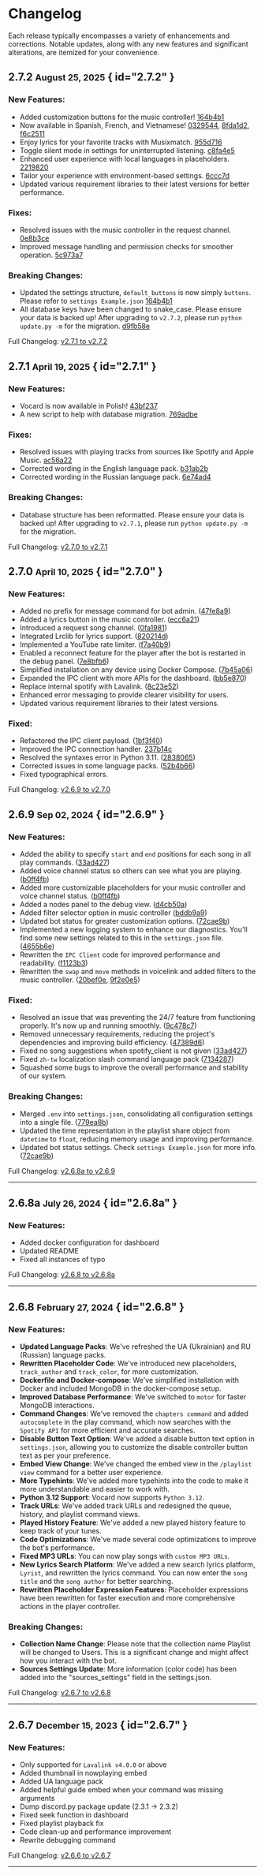 # Changelog

Each release typically encompasses a variety of enhancements and corrections. Notable updates, along with any new features and significant alterations, are itemized for your convenience.

## 2.7.2 <small>August 25, 2025</small> { id="2.7.2" }

### New Features:
- Added customization buttons for the music controller! [164b4b1]
- Now available in Spanish, French, and Vietnamese! [0329544], [8fda1d2], [f6c2511]
- Enjoy lyrics for your favorite tracks with Musixmatch. [955d716]
- Toggle silent mode in settings for uninterrupted listening. [c8fa4e5]
- Enhanced user experience with local languages in placeholders. [2219820]
- Tailor your experience with environment-based settings. [6ccc7d]
- Updated various requirement libraries to their latest versions for better performance.

### Fixes:
- Resolved issues with the music controller in the request channel. [0e8b3ce]
- Improved message handling and permission checks for smoother operation. [5c973a7]

### Breaking Changes:
-  Updated the settings structure, `default_buttons` is now simply `buttons`. Please refer to `settings Example.json` [164b4b1]
- All database keys have been changed to snake_case. Please ensure your data is backed up! After upgrading to `v2.7.2`, please run `python update.py -m` for the migration. [d9fb58e]

Full Changelog: [v2.7.1 to v2.7.2](https://github.com/ChocoMeow/Vocard/compare/v2.7.1...v2.7.2)

[164b4b1]: https://github.com/ChocoMeow/Vocard/commit/164b4b1
[0329544]: https://github.com/ChocoMeow/Vocard/commit/0329544
[8fda1d2]: https://github.com/ChocoMeow/Vocard/commit/8fda1d2
[f6c2511]: https://github.com/ChocoMeow/Vocard/commit/f6c2511
[955d716]: https://github.com/ChocoMeow/Vocard/commit/955d716
[c8fa4e5]: https://github.com/ChocoMeow/Vocard/commit/c8fa4e5
[2219820]: https://github.com/ChocoMeow/Vocard/commit/2219820
[6ccc7d]: https://github.com/ChocoMeow/Vocard/commit/6ccc7d
[0e8b3ce]: https://github.com/ChocoMeow/Vocard/commit/0e8b3ce
[5c973a7]: https://github.com/ChocoMeow/Vocard/commit/5c973a7
[d9fb58e]: https://github.com/ChocoMeow/Vocard/commit/d9fb58e

## 2.7.1 <small>April 19, 2025</small> { id="2.7.1" }

### New Features:
- Vocard is now available in Polish! [43bf237]
- A new script to help with database migration. [769adbe]

### Fixes:
- Resolved issues with playing tracks from sources like Spotify and Apple Music. [ac56a22]
- Corrected wording in the English language pack. [b31ab2b]
- Corrected wording in the Russian language pack. [6e74ad4]

### Breaking Changes:
- Database structure has been reformatted. Please ensure your data is backed up! After upgrading to `v2.7.1`, please run `python update.py -m` for the migration.

Full Changelog: [v2.7.0 to v2.7.1](https://github.com/ChocoMeow/Vocard/compare/v2.7.0...v2.7.1)

[43bf237]: https://github.com/ChocoMeow/Vocard/commit/43bf237
[769adbe]: https://github.com/ChocoMeow/Vocard/commit/769adbe
[ac56a22]: https://github.com/ChocoMeow/Vocard/commit/ac56a22
[b31ab2b]: https://github.com/ChocoMeow/Vocard/commit/b31ab2b
[6e74ad4]: https://github.com/ChocoMeow/Vocard/commit/6e74ad4

## 2.7.0 <small>April 10, 2025</small> { id="2.7.0" }

### New Features:
- Added no prefix for message command for bot admin. ([47fe8a9])
- Added a lyrics button in the music controller. ([ecc6a21])
- Introduced a request song channel. ([0fa1981])
- Integrated Lrclib for lyrics support. ([820214d])
- Implemented a YouTube rate limiter. ([f7a40b9])
- Enabled a reconnect feature for the player after the bot is restarted in the debug panel. ([7e8bfb6])
- Simplified installation on any device using Docker Compose. ([7b45a06])
- Expanded the IPC client with more APIs for the dashboard. ([bb5e870])
- Replace internal spotify with Lavalink. ([8c23e52])
- Enhanced error messaging to provide clearer visibility for users.
- Updated various requirement libraries to their latest versions.

### Fixed:
- Refactored the IPC client payload. ([1bf3f40])
- Improved the IPC connection handler. [237b14c]
- Resolved the syntaxes error in Python 3.11. ([2838065])
- Corrected issues in some language packs. ([52b4b66])
- Fixed typographical errors.

Full Changelog: [v2.6.9 to v2.7.0](https://github.com/ChocoMeow/Vocard/compare/v2.6.9...v2.7.0)

[47fe8a9]: https://github.com/ChocoMeow/Vocard/commit/47fe8a9
[ecc6a21]: https://github.com/ChocoMeow/Vocard/commit/ecc6a21
[0fa1981]: https://github.com/ChocoMeow/Vocard/commit/0fa1981
[820214d]: https://github.com/ChocoMeow/Vocard/commit/820214d
[f7a40b9]: https://github.com/ChocoMeow/Vocard/commit/f7a40b9
[7e8bfb6]: https://github.com/ChocoMeow/Vocard/commit/7e8bfb6
[7b45a06]: https://github.com/ChocoMeow/Vocard/commit/7b45a06
[bb5e870]: https://github.com/ChocoMeow/Vocard/commit/bb5e870
[8c23e52]: https://github.com/ChocoMeow/Vocard/commit/8c23e52
[1bf3f40]: https://github.com/ChocoMeow/Vocard/commit/1bf3f40
[237b14c]: https://github.com/ChocoMeow/Vocard/commit/237b14c
[2838065]: https://github.com/ChocoMeow/Vocard/commit/2838065
[52b4b66]: https://github.com/ChocoMeow/Vocard/commit/52b4b66

## 2.6.9 <small>Sep 02, 2024</small> { id="2.6.9" }

### New Features:
- Added the ability to specify `start` and `end` positions for each song in all play commands. ([33ad427])
- Added voice channel status so others can see what you are playing. ([b0ff4fb])
- Added more customizable placeholders for your music controller and voice channel status. ([b0ff4fb])
- Added a nodes panel to the debug view. ([d4cb50a])
- Added filter selector option in music controller ([bddb9a9])
- Updated bot status for greater customization options. ([72cae9b])
- Implemented a new logging system to enhance our diagnostics. You'll find some new settings related to this in the `settings.json` file. ([4655b6e])
- Rewritten the `IPC Client` code for improved performance and readability. ([f1123b3])
- Rewritten the `swap` and `move` methods in voicelink and added filters to the music controller. ([20bef0e], [9f2e0e5])

### Fixed:
- Resolved an issue that was preventing the 24/7 feature from functioning properly. It's now up and running smoothly. ([9c478c7])
- Removed unnecessary requirements, reducing the project's dependencies and improving build efficiency. ([47389d6])
- Fixed no song suggestions when spotify_client is not given ([33ad427])
- Fixed `zh-tw` localization slash command language pack ([7134287])
- Squashed some bugs to improve the overall performance and stability of our system.

### Breaking Changes:
- Merged `.env` into `settings.json`, consolidating all configuration settings into a single file. ([779ea8b])
- Updated the time representation in the playlist share object from `datetime` to `float`, reducing memory usage and improving performance.
- Updated bot status settings. Check `settings Example.json` for more info. ([72cae9b])

Full Changelog: [v2.6.8a to v2.6.9](https://github.com/ChocoMeow/Vocard/compare/v2.6.8a...v2.6.9)

---

## 2.6.8a <small>July 26, 2024</small> { id="2.6.8a" }

### New Features:
- Added docker configuration for dashboard
- Updated README
- Fixed all instances of typo

Full Changelog: [v2.6.8 to v2.6.8a](https://github.com/ChocoMeow/Vocard/compare/v2.6.8...v2.6.8a)

---

## 2.6.8 <small>February 27, 2024</small> { id="2.6.8" }

### New Features:
- **Updated Language Packs**: We've refreshed the UA (Ukrainian) and RU (Russian) language packs.
- **Rewritten Placeholder Code**: We've introduced new placeholders, `track_author` and `track_color`, for more customization.
- **Dockerfile and Docker-compose**: We've simplified installation with Docker and included MongoDB in the docker-compose setup.
- **Improved Database Performance**: We've switched to `motor` for faster MongoDB interactions.
- **Command Changes**: We've removed the `chapters command` and added `autocomplete` in the play command, which now searches with the `Spotify API` for more efficient and accurate searches.
- **Disable Button Text Option**: We've added a disable button text option in `settings.json`, allowing you to customize the disable controller button text as per your preference.
- **Embed View Change**: We've changed the embed view in the `/playlist view` command for a better user experience.
- **More Typehints**: We've added more typehints into the code to make it more understandable and easier to work with.
- **Python 3.12 Support**: Vocard now supports `Python 3.12`.
- **Track URLs**: We've added track URLs and redesigned the queue, history, and playlist command views.
- **Played History Feature**: We've added a new played history feature to keep track of your tunes.
- **Code Optimizations**: We've made several code optimizations to improve the bot's performance.
- **Fixed MP3 URLs**: You can now play songs with `custom MP3 URLs`.
- **New Lyrics Search Platform**: We've added a new search lyrics platform, `Lyrist`, and rewritten the lyrics command. You can now enter the `song title` and the `song author` for better searching.
- **Rewritten Placeholder Expression Features**: Placeholder expressions have been rewritten for faster execution and more comprehensive actions in the player controller.

### Breaking Changes:
- **Collection Name Change**: Please note that the collection name Playlist will be changed to Users. This is a significant change and might affect how you interact with the bot.
- **Sources Settings Update**: More information (color code) has been added into the "sources_settings" field in the settings.json.

Full Changelog: [v2.6.7 to v2.6.8](https://github.com/ChocoMeow/Vocard/compare/v2.6.7...v2.6.8)

---

## 2.6.7 <small>December 15, 2023</small> { id="2.6.7" }

### New Features:
- Only supported for `Lavalink v4.0.0` or above
- Added thumbnail in nowplaying embed
- Added UA language pack
- Added helpful guide embed when your command was missing arguments
- Dump discord.py package update (2.3.1 -> 2.3.2)
- Fixed seek function in dashboard
- Fixed playlist playback fix
- Code clean-up and performance improvement
- Rewrite debugging command

Full Changelog: [v2.6.6 to v2.6.7](https://github.com/ChocoMeow/Vocard/compare/v2.6.6...v2.6.7)

---

[9f2e0e5]: https://github.com/ChocoMeow/Vocard/commit/9f2e0e5
[b0ff4fb]: https://github.com/ChocoMeow/Vocard/commit/b0ff4fb
[d4cb50a]: https://github.com/ChocoMeow/Vocard/commit/d4cb50a
[bddb9a9]: https://github.com/ChocoMeow/Vocard/commit/bddb9a9
[72cae9b]: https://github.com/ChocoMeow/Vocard/commit/72cae9b
[4655b6e]: https://github.com/ChocoMeow/Vocard/commit/4655b6e
[f1123b3]: https://github.com/ChocoMeow/Vocard/commit/f1123b3
[20bef0e]: https://github.com/ChocoMeow/Vocard/commit/20bef0e
[9c478c7]: https://github.com/ChocoMeow/Vocard/commit/9c478c7
[47389d6]: https://github.com/ChocoMeow/Vocard/commit/47389d6
[33ad427]: https://github.com/ChocoMeow/Vocard/commit/33ad427
[7134287]: https://github.com/ChocoMeow/Vocard/commit/7134287
[779ea8b]: https://github.com/ChocoMeow/Vocard/commit/779ea8b